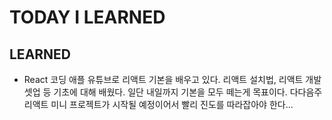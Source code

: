 # TODAY I LEARNED

## LEARNED

- React
  코딩 애플 유튜브로 리액트 기본을 배우고 있다. 리액트 설치법, 리액트 개발 셋업 등 기초에 대해 배웠다. 일단 내일까지 기본을 모두 떼는게 목표이다. 다다음주 리액트 미니 프로젝트가 시작될 예정이어서 빨리 진도를 따라잡아야 한다...
